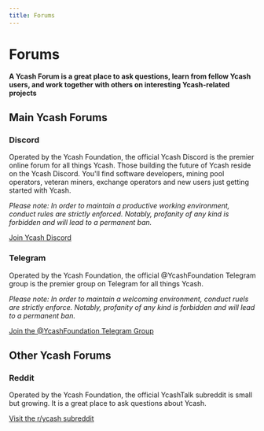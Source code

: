 ```yaml
---
title: Forums
---
```


# Forums

**A Ycash Forum is a great place to ask questions, learn from 
fellow Ycash users, and work together with others on interesting Ycash-related
projects**

## Main Ycash Forums

### Discord

Operated by the Ycash Foundation, the official Ycash Discord is the
premier online forum for all things Ycash. Those building the future
of Ycash reside on the Ycash Discord. You'll find software developers,
mining pool operators, veteran miners, exchange operators and new users just
getting started with Ycash.

*Please note: In order to maintain a productive working environment,
conduct rules are strictly enforced. Notably, profanity of any
kind is forbidden and will lead to a permanent ban.*


[Join Ycash Discord](https://discord.gg/Yz8rW7P)

### Telegram

Operated by the Ycash Foundation, the official @YcashFoundation Telegram group
is the premier group on Telegram for all things Ycash.

*Please note: In order to maintain a welcoming environment, conduct ruels are
strictly enforce. Notably, profanity of any kind is forbidden and will lead
to a permanent ban.*

[Join the @YcashFoundation Telegram Group](https://t.me/YcashFoundation)

## Other Ycash Forums

### Reddit

Operated by the Ycash Foundation, the official YcashTalk subreddit is small
but growing. It is a great place to ask questions about Ycash.

[Visit the r/ycash subreddit](https://www.reddit.com/r/ycash)